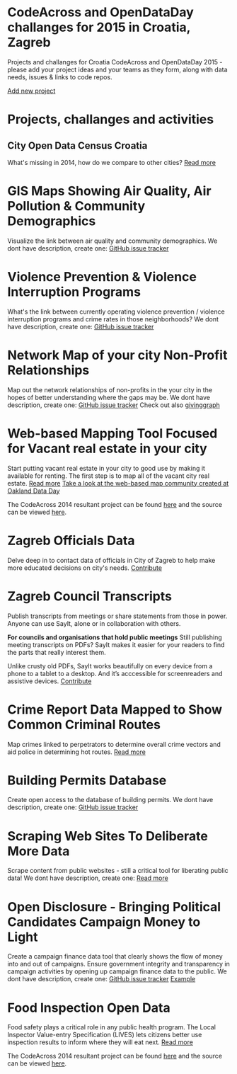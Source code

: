 CodeAcross and OpenDataDay challanges for 2015 in Croatia, Zagreb
====================================

Projects and challanges for Croatia CodeAcross and OpenDataDay 2015 - please add your project ideas and your teams as they form, along with data needs, issues & links to code repos.

[Add new project](http://codeforcroatia.org/projects/create)

Projects, challanges and activities
====================================

City Open Data Census Croatia
---------------
What's missing in 2014, how do we compare to other cities? [Read more](/Ocjena-otvorenosti-gradova.md)

GIS Maps Showing Air Quality, Air Pollution & Community Demographics
=========================
Visualize the link between air quality and community demographics. We dont have description, create one: [GitHub issue tracker](https://github.com/codeforcroatia/codeacross/issues/new)

Violence Prevention & Violence Interruption Programs
=========================
What's the link between currently operating violence prevention / violence interruption programs and crime rates in those neighborhoods? We dont have description, create one: [GitHub issue tracker](https://github.com/codeforcroatia/codeacross/issues/new)

Network Map of your city Non-Profit Relationships
=========================
Map out the network relationships of non-profits in the your city in the hopes of better understanding where the gaps may be. We dont have description, create one: [GitHub issue tracker](https://github.com/codeforcroatia/codeacross/issues/new) Check out also [givinggraph](https://github.com/dssg/givinggraph)

Web-based Mapping Tool Focused for Vacant real estate in your city
=========================
Start putting vacant real estate in your city to good use by making it available for renting. The first step is to map all of the vacant city real estate. [Read more](/Otvorena-imovina.md) [Take a look at the web-based map community created at Oakland Data Day](http://oakland-city-farm-share.github.io/vacant-lots/)

The CodeAcross 2014 resultant project can be found [here](http://zagreb.codeforcroatia.org/otvorene-karte/imovina-zagreb-2011.html) and the source can be viewed [here](https://github.com/openzagreb/otvorene-karte/).

Zagreb Officials Data
=========================
Delve deep in to contact data of officials in City of Zagreb to help make more educated decisions on city's needs. [Contribute](https://zagreb.popit.mysociety.org)

Zagreb Council Transcripts
=========================
Publish transcripts from meetings or share statements from those in power. Anyone can use SayIt, alone or in collaboration with others.

**For councils and organisations that hold public meetings**
Still publishing meeting transcripts on PDFs? SayIt makes it easier for your readers to find the parts that really interest them.

Unlike crusty old PDFs, SayIt works beautifully on every device from a phone to a tablet to a desktop. And it’s acccessible for screenreaders and assistive devices. [Contribute](http://zagreb-skupstina.sayit.mysociety.org)

Crime Report Data Mapped to Show Common Criminal Routes
=========================
Map crimes linked to perpetrators to determine overall crime vectors and aid police in determining hot routes. [Read more](/Otvoreni-incidenti.md)

Building Permits Database
=========================
Create open access to the database of building permits. We dont have description, create one: [GitHub issue tracker](https://github.com/codeforcroatia/codeacross/issues/new) 

Scraping Web Sites To Deliberate More Data
========================
Scrape content from public websites - still a critical tool for liberating public data! We dont have description, create one: [Read more](/Open-civic-data-scrapers.md)

Open Disclosure - Bringing Political Candidates Campaign Money to Light
========================
Create a campaign finance data tool that clearly shows the flow of money into and out of campaigns. Ensure government integrity and transparency in campaign activities by opening up campaign finance data to the public. We dont have description, create one: [GitHub issue tracker](https://github.com/codeforcroatia/codeacross/issues/new) 
[Example](https://github.com/openoakland/opendisclosure)

Food Inspection Open Data
=========================
Food safety plays a critical role in any public health program. The Local Inspector Value-entry Specification (LIVES) lets citizens better use inspection results to inform where they will eat next. [Read more](/Otvoreni-podaci-sanitarne-inspekcije.md)

The CodeAcross 2014 resultant project can be found [here](http://codeforcroatia.github.io/sanitarnipodaci/) and the source can be viewed [here](https://github.com/codeforcroatia/sanitarnipodaci).
